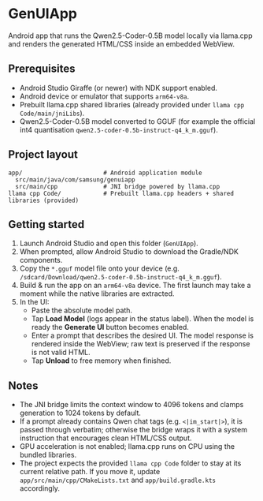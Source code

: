 ﻿# GenUIApp

Android app that runs the Qwen2.5-Coder-0.5B model locally via llama.cpp and renders the generated HTML/CSS inside an embedded WebView.

## Prerequisites

- Android Studio Giraffe (or newer) with NDK support enabled.
- Android device or emulator that supports `arm64-v8a`.
- Prebuilt llama.cpp shared libraries (already provided under `llama cpp Code/main/jniLibs`).
- Qwen2.5-Coder-0.5B model converted to GGUF (for example the official int4 quantisation `qwen2.5-coder-0.5b-instruct-q4_k_m.gguf`).

## Project layout

```
app/                       # Android application module
  src/main/java/com/samsung/genuiapp
  src/main/cpp             # JNI bridge powered by llama.cpp
llama cpp Code/            # Prebuilt llama.cpp headers + shared libraries (provided)
```

## Getting started

1. Launch Android Studio and open this folder (`GenUIApp`).
2. When prompted, allow Android Studio to download the Gradle/NDK components.
3. Copy the `*.gguf` model file onto your device (e.g. `/sdcard/Download/qwen2.5-coder-0.5b-instruct-q4_k_m.gguf`).
4. Build & run the app on an `arm64-v8a` device. The first launch may take a moment while the native libraries are extracted.
5. In the UI:
    - Paste the absolute model path.
    - Tap **Load Model** (logs appear in the status label). When the model is ready the **Generate UI** button becomes enabled.
    - Enter a prompt that describes the desired UI. The model response is rendered inside the WebView; raw text is preserved if the response is not valid HTML.
    - Tap **Unload** to free memory when finished.

## Notes

- The JNI bridge limits the context window to 4096 tokens and clamps generation to 1024 tokens by default.
- If a prompt already contains Qwen chat tags (e.g. `<|im_start|>`), it is passed through verbatim; otherwise the bridge wraps it with a system instruction that encourages clean HTML/CSS output.
- GPU acceleration is not enabled; llama.cpp runs on CPU using the bundled libraries.
- The project expects the provided `llama cpp Code` folder to stay at its current relative path. If you move it, update `app/src/main/cpp/CMakeLists.txt` and `app/build.gradle.kts` accordingly.
